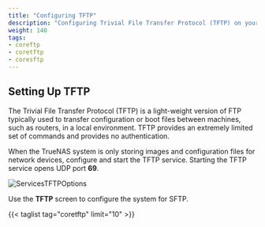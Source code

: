 ```yaml
---
title: "Configuring TFTP"
description: "Configuring Trivial File Transfer Protocol (TFTP) on your TrueNAS."
weight: 140
tags:
- coreftp
- coretftp
- coresftp
---
```



## Setting Up TFTP

The Trivial File Transfer Protocol (TFTP) is a light-weight version of FTP typically used to transfer configuration or boot files between machines, such as routers, in a local environment.
TFTP provides an extremely limited set of commands and provides no authentication.

When the TrueNAS system is only storing images and configuration files for network devices, configure and start the TFTP service.
Starting the TFTP service opens UDP port **69**.

![ServicesTFTPOptions](/images/CORE/12.0/ServicesTFTPOptions.png "TFTP Service Options")

Use the **TFTP** screen to configure the system for SFTP.  

{{< taglist tag="coretftp" limit="10" >}}
